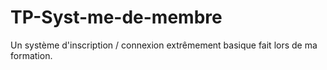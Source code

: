 # TP-Syst-me-de-membre
Un système d'inscription / connexion extrêmement basique fait lors de ma formation.
